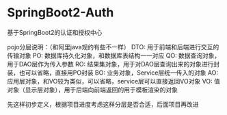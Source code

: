 # SpringBoot2-Auth
基于SpringBoot2的认证和授权中心

pojo分层说明：（和阿里java规约有些不一样）
DTO:  用于前端和后端进行交互的传输对象
PO:   数据库持久化对象，和数据库表结构一一对应
QO:   数据查询对象，用于DAO层作为传入参数
RO:   结果集对象，用于对DAO层查询出来的对象进行封装，也可以省略，直接用PO封装
BO:   业务对象，Service层统一传入的对象
AO:   应用层对象，和VO较为类似，可以省略，service层可以直接返回VO对象
VO:   值对象（显示层对象），用于后端向前端返回的用于模板渲染的对象

先这样初步定义，根据项目进度考虑这样分层是否合适，后面项目再改进
